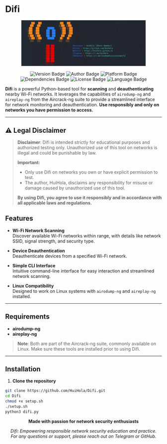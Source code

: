 # Difi
<p align="center">
    <img src="./images/ss3.png" alt="Difi Logo" width="400">
</p>

<p align="center">
  <img src="https://img.shields.io/badge/Version-1.1.0-green?style=for-the-badge" alt="Version Badge">
  <img src="https://img.shields.io/badge/Author-HuiHola-blue?style=for-the-badge" alt="Author Badge">
  <img src="https://img.shields.io/badge/Platform-Linux-important?style=for-the-badge" alt="Platform Badge">
  <img src="https://img.shields.io/badge/Dependencies-Airodump--ng%2C%20Aireplay--ng-orange?style=for-the-badge" alt="Dependencies Badge">
  <img src="https://img.shields.io/badge/License-MIT-green?style=for-the-badge" alt="License Badge">
  <img src="https://img.shields.io/badge/Language-Python-blue?style=for-the-badge" alt="Language Badge">
</p>

**Difi** is a powerful Python-based tool for **scanning** and **deauthenticating** nearby Wi-Fi networks. It leverages the capabilities of `airodump-ng` and `aireplay-ng` from the Aircrack-ng suite to provide a streamlined interface for network monitoring and deauthentication. **Use responsibly and only on networks you have permission to access.**

---
## ⚠️ Legal Disclaimer

> **Disclaimer**: Difi is intended strictly for educational purposes and authorized testing only. Unauthorized use of this tool on networks is illegal and could be punishable by law.  
> 
> **Important:**  
> - Only use Difi on networks you own or have explicit permission to test.
> - The author, HuiHola, disclaims any responsibility for misuse or damage caused by unauthorized use of this tool.
>  
> **By using Difi, you agree to use it responsibly and in accordance with all applicable laws and regulations.**

##  Features

- **Wi-Fi Network Scanning**  
  Discover available Wi-Fi networks within range, with details like network SSID, signal strength, and security type.

- **Device Deauthentication**  
  Deauthenticate devices from a specified Wi-Fi network.

- **Simple CLI Interface**  
  Intuitive command-line interface for easy interaction and streamlined network scanning.

- **Linux Compatibility**  
  Designed to work on Linux systems with `airodump-ng` and `aireplay-ng` installed.

---

##  Requirements

- **airodump-ng**
- **aireplay-ng**

> **Note**: Both are part of the Aircrack-ng suite, commonly available on Linux. Make sure these tools are installed prior to using Difi.

---

##  Installation

1. **Clone the repository**  
```bash
git clone https://github.com/HuiHola/Difi.git
cd Difi
chmod +x setup.sh
./setup.sh
python3 difi.py
```

<p align="center"> <strong>Made with passion for network security enthusiasts</strong> </p>
<p align="center"> <i>Difi: Empowering responsible network security education and practice.</i><br> <i>For any questions or support, please reach out on Telegram or GitHub.</i></p>


